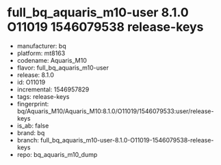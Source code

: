 # full_bq_aquaris_m10-user 8.1.0 O11019 1546079538 release-keys
- manufacturer: bq
- platform: mt8163
- codename: Aquaris_M10
- flavor: full_bq_aquaris_m10-user
- release: 8.1.0
- id: O11019
- incremental: 1546957829
- tags: release-keys
- fingerprint: bq/Aquaris_M10/Aquaris_M10:8.1.0/O11019/1546079533:user/release-keys
- is_ab: false
- brand: bq
- branch: full_bq_aquaris_m10-user-8.1.0-O11019-1546079538-release-keys
- repo: bq_aquaris_m10_dump
